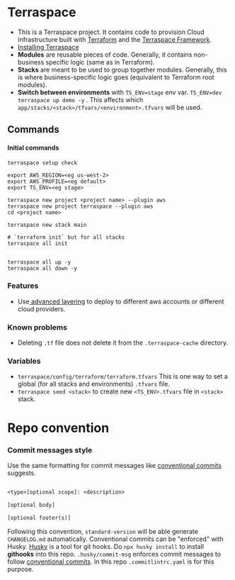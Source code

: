 #  Terraspace
- This is a Terraspace project. It contains code to provision Cloud infrastructure built with [Terraform](https://www.terraform.io/) and the [Terraspace Framework](https://terraspace.cloud/).
- [Installing Terraspace](https://terraspace.cloud/docs/install/)
- **Modules** are reusable pieces of code. Generally, it contains non-business specific logic (same as in Terraform).
- **Stacks** are meant to be used to group together modules. Generally, this is where business-specific logic goes (equivalent to Terraform root modules).
- **Switch between environments** with `TS_ENV=stage` env var. `TS_ENV=dev terraspace up demo -y`  . This affects which `app/stacks/<stack>/tfvars/<environment>.tfvars` will be used.

## Commands
#### Initial commands
```
terraspace setup check

export AWS_REGION=<eg us-west-2>
export AWS_PROFILE=<eg default>
export TS_ENV=<eg stage>

terraspace new project <project name> --plugin aws
terraspace new project terraspace --plugin aws
cd <project name>

terraspace new stack main

# `terraform init` but for all stacks
terraspace all init


terraspace all up -y
terraspace all down -y

```

### Features
- Use[ advanced layering](https://terraspace.cloud/docs/layering/full-layering/#layering-modes-simple-namespace-provider) to deploy to different aws accounts or different cloud providers.

### Known problems
- Deleting `.tf` file does not delete it from the `.terraspace-cache` directory.

### Variables
- `terraspace/config/terraform/terraform.tfvars` This is one way to set a global  (for all stacks and environments) `.tfvars` file.
- `terraspace seed <stack>` to create new `<TS_ENV>.tfvars` file in `<stack>` stack.



# Repo convention
### Commit messages style
Use the same formatting for commit messages like [conventional commits](https://www.conventionalcommits.org/) suggests.
```txt

<type>[optional scope]: <description>

[optional body]

[optional footer(s)]

```
Following this convention, `standard-version` will be able generate `CHANGELOG.md`  automatically.
Conventional commits can be "enforced" with Husky. [Husky](https://typicode.github.io/husky/#/) is a tool for git hooks.
Do `npx husky install` to install **githooks** into this repo.
`.husky/commit-msg` enforces commit messages to follow [conventional commits](https://www.conventionalcommits.org/en/v1.0.0/).
In this repo `.commitlintrc.yaml` is for this purpose.

